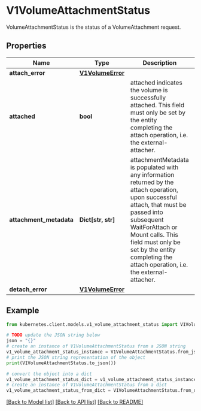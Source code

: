# V1VolumeAttachmentStatus

VolumeAttachmentStatus is the status of a VolumeAttachment request.

## Properties

Name | Type | Description | Notes
------------ | ------------- | ------------- | -------------
**attach_error** | [**V1VolumeError**](V1VolumeError.md) |  | [optional] 
**attached** | **bool** | attached indicates the volume is successfully attached. This field must only be set by the entity completing the attach operation, i.e. the external-attacher. | 
**attachment_metadata** | **Dict[str, str]** | attachmentMetadata is populated with any information returned by the attach operation, upon successful attach, that must be passed into subsequent WaitForAttach or Mount calls. This field must only be set by the entity completing the attach operation, i.e. the external-attacher. | [optional] 
**detach_error** | [**V1VolumeError**](V1VolumeError.md) |  | [optional] 

## Example

```python
from kubernetes.client.models.v1_volume_attachment_status import V1VolumeAttachmentStatus

# TODO update the JSON string below
json = "{}"
# create an instance of V1VolumeAttachmentStatus from a JSON string
v1_volume_attachment_status_instance = V1VolumeAttachmentStatus.from_json(json)
# print the JSON string representation of the object
print(V1VolumeAttachmentStatus.to_json())

# convert the object into a dict
v1_volume_attachment_status_dict = v1_volume_attachment_status_instance.to_dict()
# create an instance of V1VolumeAttachmentStatus from a dict
v1_volume_attachment_status_from_dict = V1VolumeAttachmentStatus.from_dict(v1_volume_attachment_status_dict)
```
[[Back to Model list]](../README.md#documentation-for-models) [[Back to API list]](../README.md#documentation-for-api-endpoints) [[Back to README]](../README.md)



